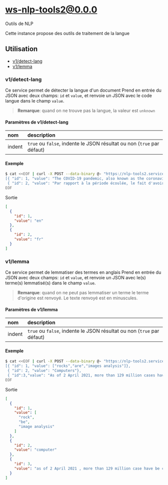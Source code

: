 # ws-nlp-tools2@0.0.0

Outils de NLP

Cette instance propose des outils de traitement de la langue

## Utilisation

- [v1/detect-lang](#v1%2fdetect-lang)
- [v1/lemma](#v1%2flemma)

### v1/detect-lang

Ce service permet de détecter la langue d'un document
Prend en entrée du JSON avec deux champs: `id` et `value`, et renvoie un JSON
avec le code langue dans le champ `value`.

> **Remarque**: quand on ne trouve pas la langue, la valeur est `unknown`

#### Paramètres de v1/detect-lang

| nom    | description                                                            |
|:-------|:-----------------------------------------------------------------------|
| indent | `true` ou `false`, indente le JSON résultat ou non (`true` par défaut) |

#### Exemple

```bash
$ cat <<EOF | curl -X POST --data-binary @- "https://nlp-tools2.services.inist.fr/v1/detect-lang"
[{ "id": 1, "value": "The COVID-19 pandemic, also known as the coronavirus pandemic, is an ongoing global pandemic of coronavirus disease 2019 (COVID-19) caused by severe acute respiratory syndrome coronavirus2 (SARS-CoV-2). It was first identified in December 2019 in Wuhan, China. The World Health Organization declared the outbreak a Public Health Emergency of International Concern on 20 January 2020, and later a pandemic on 11 March 2020. As of 2 April 2021, more than 129 million cases have been confirmed, with more than 2.82 million deaths attributed to COVID-19, making it one of the deadliest pandemics in history."},
 { "id": 2, "value": "Par rapport à la période écoulée, le fait d'avoir appris après coup que des circulaires imposaient de manière retroactive le retrait de jours de congés pour des personnes qui s'étaient mises en ASA pour cause de garde d'enfants m'a semblé particulièrement injuste et m'a mis vraiment en colère. J'aurais eu besoin de soutien à ce niveau là de la part du CNRS, car faire l'école à la maison était un travail à temps plein aussi nécessaire à la nation que mon travail au CNRS.Par rapport au satisfaction, j'ai trouvé que le télétravail me convenait bien."}]
EOF
```

Sortie

```json
[
  {
    "id": 1,
    "value": "en"
  },
  {
    "id": 2,
    "value": "fr"
  }
]
```

### v1/lemma

Ce service permet de lemmatiser des termes en anglais
Prend en entrée du JSON avec deux champs: `id` et `value`, et renvoie un JSON
avec le(s) terme(s) lemmatisé(s) dans le champ `value`.

> **Remarque**: quand on ne peut pas lemmatiser un terme le terme d'origine est renvoyé. Le texte renvoyé est en
> minuscules.

#### Paramètres de v1/lemma

| nom    | description                                                            |
|:-------|:-----------------------------------------------------------------------|
| indent | `true` ou `false`, indente le JSON résultat ou non (`true` par défaut) |

#### Exemple

```bash
$ cat <<EOF | curl -X POST --data-binary @- "https://nlp-tools2.services.inist.fr/v1/lemma"
[{ "id": 1, "value": ["rocks","are","images analysis"]},
 { "id": 2, "value": "Computers"},
 { "id":3,"value": "As of 2 April 2021, more than 129 million cases have been confirmed, with more than 2.82 million deaths attributed to COVID-19, making it one of the deadliest pandemics in history."}]
EOF
```

Sortie

```json
[
  {
    "id": 1,
    "value": [
      "rock",
      "be",
      "image analysis"
    ]
  },
  {
    "id": 2,
    "value": "computer"
  },
  {
    "id": 3,
    "value": "as of 2 April 2021 , more than 129 million case have be confirm , with more than 2.82 million death attribute to COVID-19 , make -PRON- one of the deadly pandemic in history ."
  }
]
```

